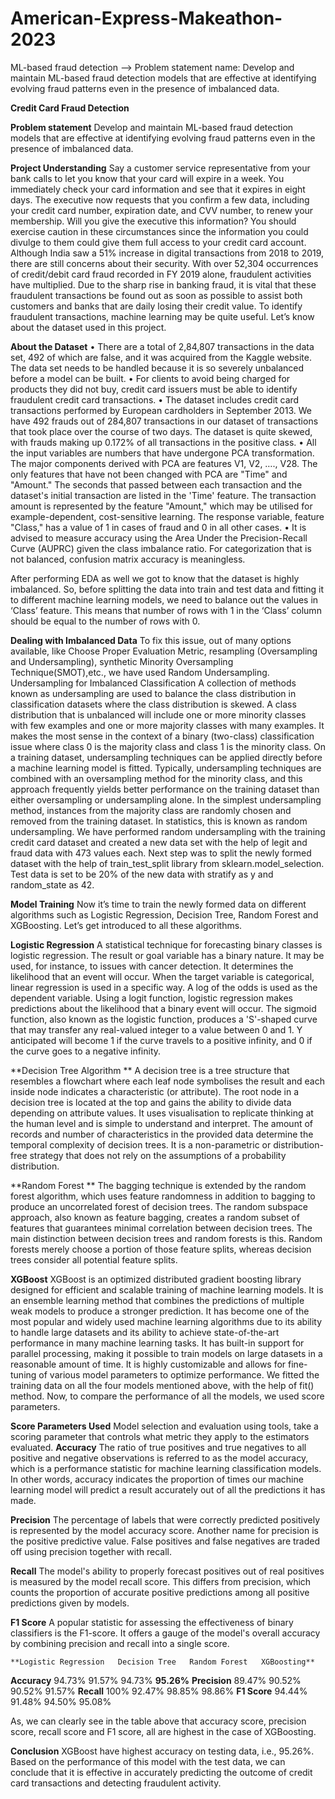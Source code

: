 # American-Express-Makeathon-2023
ML-based fraud detection --> Problem statement name: Develop and maintain ML-based fraud detection models that are effective at identifying evolving fraud patterns even in the presence of imbalanced data.

**Credit Card Fraud Detection**

**Problem statement**
Develop and maintain ML-based fraud detection models that are effective at identifying evolving fraud patterns even in the presence of imbalanced data.

**Project Understanding**
Say a customer service representative from your bank calls to let you know that your card will expire in a week. You immediately check your card information and see that it expires in eight days. The executive now requests that you confirm a few data, including your credit card number, expiration date, and CVV number, to renew your membership. Will you give the executive this information?
You should exercise caution in these circumstances since the information you could divulge to them could give them full access to your credit card account.
Although India saw a 51% increase in digital transactions from 2018 to 2019, there are still concerns about their security. With over 52,304 occurrences of credit/debit card fraud recorded in FY 2019 alone, fraudulent activities have multiplied. Due to the sharp rise in banking fraud, it is vital that these fraudulent transactions be found out as soon as possible to assist both customers and banks that are daily losing their credit value. To identify fraudulent transactions, machine learning may be quite useful.
Let’s know about the dataset used in this project.

**About the Dataset**
• There are a total of 2,84,807 transactions in the data set, 492 of which are false, and it was acquired from the Kaggle website. The data set needs to be handled because it is so severely unbalanced before a model can be built.
• For clients to avoid being charged for products they did not buy, credit card issuers must be able to identify fraudulent credit card transactions.
• The dataset includes credit card transactions performed by European cardholders in September 2013. We have 492 frauds out of 284,807 transactions in our dataset of transactions that took place over the course of two days. The dataset is quite skewed, with frauds making up 0.172% of all transactions in the positive class.
• All the input variables are numbers that have undergone PCA transformation. The major components derived with PCA are features V1, V2, …., V28. The only features that have not been changed with PCA are "Time" and "Amount." The seconds that passed between each transaction and the dataset's initial transaction are listed in the 'Time' feature. The transaction amount is represented by the feature "Amount," which may be utilised for example-dependent, cost-sensitive learning. The response variable, feature "Class," has a value of 1 in cases of fraud and 0 in all other cases.
• It is advised to measure accuracy using the Area Under the Precision-Recall Curve (AUPRC) given the class imbalance ratio. For categorization that is not balanced, confusion matrix accuracy is meaningless.

After performing EDA as well we got to know that the dataset is highly imbalanced. So, before splitting the data into train and test data and fitting it to different machine learning models, we need to balance out the values in ‘Class’ feature. This means that number of rows with 1 in the ‘Class’ column should be equal to the number of rows with 0.

**Dealing with Imbalanced Data**
To fix this issue, out of many options available, like Choose Proper Evaluation Metric, resampling (Oversampling and Undersampling), synthetic Minority Oversampling Technique(SMOT),etc., we have used Random Undersampling.
Undersampling for Imbalanced Classification
A collection of methods known as undersampling are used to balance the class distribution in classification datasets where the class distribution is skewed.
A class distribution that is unbalanced will include one or more minority classes with few examples and one or more majority classes with many examples. It makes the most sense in the context of a binary (two-class) classification issue where class 0 is the majority class and class 1 is the minority class.
On a training dataset, undersampling techniques can be applied directly before a machine learning model is fitted. Typically, undersampling techniques are combined with an oversampling method for the minority class, and this approach frequently yields better performance on the training dataset than either oversampling or undersampling alone.
In the simplest undersampling method, instances from the majority class are randomly chosen and removed from the training dataset. In statistics, this is known as random undersampling. 
We have performed random undersampling with the training credit card dataset and created a new data set with the help of legit and fraud data with 473 values each. 
Next step was to split the newly formed dataset with the help of train_test_split library from sklearn.model_selection. Test data is set to be 20% of the new data with stratify as y and random_state as 42.

**Model Training**
Now it’s time to train the newly formed data on different algorithms such as Logistic Regression, Decision Tree, Random Forest and XGBoosting. Let’s get introduced to all these algorithms.

**Logistic Regression**
A statistical technique for forecasting binary classes is logistic regression. The result or goal variable has a binary nature. It may be used, for instance, to issues with cancer detection. It determines the likelihood that an event will occur.
When the target variable is categorical, linear regression is used in a specific way. A log of the odds is used as the dependent variable. Using a logit function, logistic regression makes predictions about the likelihood that a binary event will occur.
The sigmoid function, also known as the logistic function, produces a 'S'-shaped curve that may transfer any real-valued integer to a value between 0 and 1. Y anticipated will become 1 if the curve travels to a positive infinity, and 0 if the curve goes to a negative infinity.


**Decision Tree Algorithm **
A decision tree is a tree structure that resembles a flowchart where each leaf node symbolises the result and each inside node indicates a characteristic (or attribute). The root node in a decision tree is located at the top and gains the ability to divide data depending on attribute values. It uses visualisation to replicate thinking at the human level and is simple to understand and interpret. The amount of records and number of characteristics in the provided data determine the temporal complexity of decision trees. It is a non-parametric or distribution-free strategy that does not rely on the assumptions of a probability distribution.


**Random Forest **
The bagging technique is extended by the random forest algorithm, which uses feature randomness in addition to bagging to produce an uncorrelated forest of decision trees. The random subspace approach, also known as feature bagging, creates a random subset of features that guarantees minimal correlation between decision trees. The main distinction between decision trees and random forests is this. Random forests merely choose a portion of those feature splits, whereas decision trees consider all potential feature splits.

**XGBoost**
XGBoost is an optimized distributed gradient boosting library designed for efficient and scalable training of machine learning models. It is an ensemble learning method that combines the predictions of multiple weak models to produce a stronger prediction. It has become one of the most popular and widely used machine learning algorithms due to its ability to handle large datasets and its ability to achieve state-of-the-art performance in many machine learning tasks. It has built-in support for parallel processing, making it possible to train models on large datasets in a reasonable amount of time. It is highly customizable and allows for fine-tuning of various model parameters to optimize performance.
We fitted the training data on all the four models mentioned above, with the help of fit() method. Now, to compare the performance of all the models, we used score parameters.

**Score Parameters Used**
Model selection and evaluation using tools, take a scoring parameter that controls what metric they apply to the estimators evaluated.
**Accuracy**
The ratio of true positives and true negatives to all positive and negative observations is referred to as the model accuracy, which is a performance statistic for machine learning classification models. In other words, accuracy indicates the proportion of times our machine learning model will predict a result accurately out of all the predictions it has made.

**Precision**
The percentage of labels that were correctly predicted positively is represented by the model accuracy score. Another name for precision is the positive predictive value. False positives and false negatives are traded off using precision together with recall.

**Recall**
The model's ability to properly forecast positives out of real positives is measured by the model recall score. This differs from precision, which counts the proportion of accurate positive predictions among all positive predictions given by models.

**F1 Score**
A popular statistic for assessing the effectiveness of binary classifiers is the F1-score. It offers a gauge of the model's overall accuracy by combining precision and recall into a single score.

	**Logistic Regression	Decision Tree	Random Forest	XGBoosting**
**Accuracy**	94.73%	91.57%	94.73%	**95.26%**
**Precision**	89.47%	90.52%	90.52%	91.57%
**Recall**	100%	92.47%	98.85%	98.86%
**F1 Score**	94.44%	91.48%	94.50%	95.08%

As, we can clearly see in the table above that accuracy score, precision score,  recall score and F1 score, all are highest in the case of XGBoosting.

**Conclusion**
XGBoost have highest accuracy on testing data, i.e., 95.26%. Based on the performance of this model with the test data, we can conclude that it is effective in accurately predicting the outcome of credit card transactions and detecting fraudulent activity.
